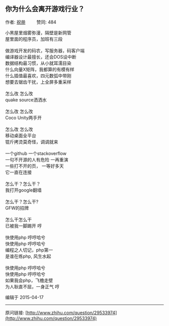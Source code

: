 ## 你为什么会离开游戏行业？

作者: [祝册](http://www.zhihu.com/people/zhu-ce-99)&nbsp;&nbsp;&nbsp;&nbsp;&nbsp;&nbsp;&nbsp;&nbsp; 赞同: 484


小黑屋里烟雾弥漫，隔壁是新网管 <br>屋里面的程序员，加班有三段 <br><br>做游戏开发的码农，写服务器，码客户端 <br>编译器设计最擅长，还会DOS设中断 <br>数据结构最习惯，从小就耳濡目染 <br>什么向量X矩阵，我都算的有模有样 <br>什么插值最喜欢，四元数弧中带刚 <br>想要去锯齿干扰，上全屏多重采样 <br><br>怎么改 怎么改 <br>quake source洒洒水 <br><br>怎么改 怎么改 <br>Coco Unity两手开 <br><br>怎么改 怎么改 <br>移动桌面全平台 <br>锟斤拷烫莫奇怪，调调就来 <br><br>一个github 一个stackoverflow <br>一句不开源的人有危险 一再重演 <br>一些打不开的页， 一等好多天 <br>它一直在连接 <br><br>怎么干？怎么干？ <br>我打开google翻墙 <br><br>怎么干？怎么干? <br>GFW的招牌 <br><br>怎么干怎么干 <br>已被我一脚踢开 哼 <br><br>快使用php 哼哼哈兮 <br>快使用php 哼哼哈兮 <br>编程之人切记，php第一 <br>是谁在练php, 风生水起 <br><br>快使用php 哼哼哈兮 <br>快使用php 哼哼哈兮 <br>如果我会php，飞檐走壁 <br>为人耿直不屈，一身正气 哼



编辑于 2015-04-17



---
原问链接: [http://www.zhihu.com/question/29533974](http://www.zhihu.com/question/29533974)
